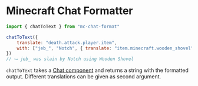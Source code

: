 # Minecraft Chat Formatter

```js
import { chatToText } from "mc-chat-format"

chatToText({
    translate: "death.attack.player.item",
    with: ["jeb_", "Notch", { translate: "item.minecraft.wooden_shovel" }]
})
// ⮡ jeb_ was slain by Notch using Wooden Shovel
```

`chatToText` takes a [Chat component](https://wiki.vg/Chat) and returns a string
with the formatted output. Different translations can be given as second argument.
